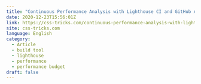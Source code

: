 ```yaml
---
title: "Continuous Performance Analysis with Lighthouse CI and GitHub Actions"
date: 2020-12-23T15:56:01Z
link: https://css-tricks.com/continuous-performance-analysis-with-lighthouse-ci-and-github-actions/?utm_medium=RSS&utm_source=news.12bit.vn
site: css-tricks.com
language: English
category:
  - Article
  - build tool
  - lighthouse
  - performance
  - performance budget
draft: false
---
```

